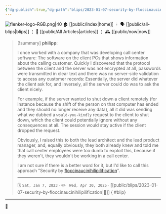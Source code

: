 ```yaml
---
{"dg-publish":true,"dg-path":"blips/2023-01-07-security-by-floccinaucinihilipilification.md","dg-permalink":"2023/01/07/security-by-floccinaucinihilipilification/","permalink":"/2023/01/07/security-by-floccinaucinihilipilification/","title":"philipp @ 2023-01-07"}
---
```



<div class="transclusion internal-embed is-loaded"><div class="markdown-embed">




![flenker-logo-RGB.png|40](/img/user/attachments/flenker-logo-RGB.png)
🏠 [[public/Index\|home]]  ⋮ 🗣️ [[public/all-blips\|blips]] ⋮  📝 [[public/All Articles\|articles]]  ⋮ 🕰️ [[public/now\|now]]


</div></div>


> [!summary] **philipp**:
>
> I once worked with a company that was developing call center software: The software on the client PCs that shows information about the calling customer. Quickly I discovered that the protocol between the client and the server was not encrypted at all, passwords were transmitted in clear text and there was no server-side validation to access any customer records: Essentially, the server did whatever the client ask for, and inversely, all the server could do was to ask the client nicely.
>
> For example, if the server wanted to shut down a client remotely (for instance because the shift of the person on that computer has ended and they should no longer receive any data), all it did was sending what we dubbed a `would-you-kindly` request to the client to shut down, which the client could potentially ignore without any consequences at all. The session would stay active if the client dropped the request.
>
> Obviously, I raised this to both the lead architect and the lead product manager, and, equally obviously, they both already knew and told me that call center employees were too dumb to exploit this, because if they weren't, they wouldn't be working in a call center.
>
> I am not sure if there is a better word for it, but I'd like to call this approach "Security by [floccinaucinihilipilification](https://en.wiktionary.org/wiki/floccinaucinihilipilification)".
> - - -
>
> 🗓️ <code>Sat, Jan 7, 2023</code>  · ✏️ <code> Wed, Apr 30, 2025</code>  · [[public/blips/2023-01-07-security-by-floccinaucinihilipilification\|🔗]]
{ #blip}


- - -

 👾
